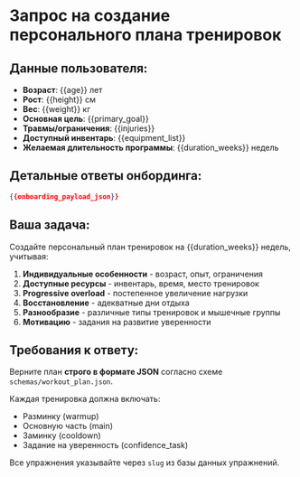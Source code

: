 # Запрос на создание персонального плана тренировок

## Данные пользователя:
- **Возраст**: {{age}} лет
- **Рост**: {{height}} см  
- **Вес**: {{weight}} кг
- **Основная цель**: {{primary_goal}}
- **Травмы/ограничения**: {{injuries}}
- **Доступный инвентарь**: {{equipment_list}}
- **Желаемая длительность программы**: {{duration_weeks}} недель

## Детальные ответы онбординга:
```json
{{onboarding_payload_json}}
```

## Ваша задача:

Создайте персональный план тренировок на {{duration_weeks}} недель, учитывая:

1. **Индивидуальные особенности** - возраст, опыт, ограничения
2. **Доступные ресурсы** - инвентарь, время, место тренировок  
3. **Progressive overload** - постепенное увеличение нагрузки
4. **Восстановление** - адекватные дни отдыха
5. **Разнообразие** - различные типы тренировок и мышечные группы
6. **Мотивацию** - задания на развитие уверенности

## Требования к ответу:

Верните план **строго в формате JSON** согласно схеме `schemas/workout_plan.json`.

Каждая тренировка должна включать:
- Разминку (warmup)
- Основную часть (main) 
- Заминку (cooldown)
- Задание на уверенность (confidence_task)

Все упражнения указывайте через `slug` из базы данных упражнений.